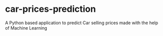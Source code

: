 # car-prices-prediction
A Python based application to predict Car selling prices made with the help of Machine Learning
